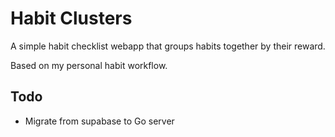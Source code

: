 # Habit Clusters

A simple habit checklist webapp that groups habits together by their reward.

Based on my personal habit workflow.

## Todo

- Migrate from supabase to Go server
